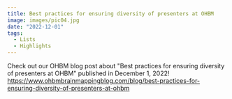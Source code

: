 ```yaml
---
title: Best practices for ensuring diversity of presenters at OHBM
image: images/pic04.jpg
date: "2022-12-01"
tags:
  - Lists
  - Highlights
---
```

Check out our OHBM blog post about "Best practices for ensuring diversity of presenters at OHBM" published in December 1, 2022!
https://www.ohbmbrainmappingblog.com/blog/best-practices-for-ensuring-diversity-of-presenters-at-ohbm
<!-- more -->

